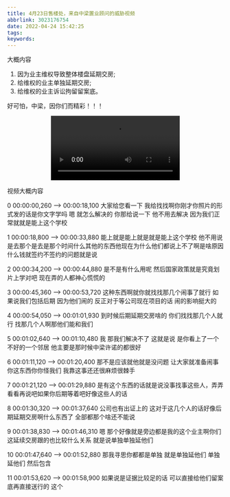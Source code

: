 ```yaml
---
title: 4月23日售楼处，来自中梁置业顾问的威胁视频
abbrlink: 3023176754
date: 2022-04-24 15:42:25
tags:
keywords:
---
```


大概内容

1. 因为业主维权导致整体楼盘延期交房;
2. 给维权的业主单独延期交房;
3. 给维权的业主诉讼拘留留案底。

好可怕，中梁，因你们而精彩！！！

<video src="/2022043023176754/zhongliang_menace.mp4" controls="controls" style="max-width: 100%; display: block; margin-left: auto; margin-right: auto;" controlsList="nodownload">
your browser does not support the video tag
</video>

视频大概内容

0
00:00:00,260 --> 00:00:18,100
大家给您看一下 我给找找啊你刚才你照片的形式发的话是你文字学吗 嗯 就怎么解决的 你那给说一下 他不用去解决 因为我们正常就就是能上这个学校

1
00:00:18,800 --> 00:00:33,880
能上就是能上就是就是能上这个学校 他不用说是去那个是去是那个时间什么其他的东西他现在为什么他们都说上不了啊是啥原因 什么钱就签约不签约的问题就是说

2
00:00:34,200 --> 00:00:44,880
是不是有什么用呢 然后国家政策就是究竟划片上学对吧 现在弄的人都神心慌慌的

3
00:00:45,360 --> 00:00:53,720
这种东西啊就你就找找那几个闹事了就行 如果说我们包括后期 因为他们闹的 反正对于等公司现在项目的话 闹的影响挺大的

4
00:00:54,050 --> 00:01:01,930
到时候后期延期交房啥的 你们找找那几个人就行 找那几个人啊那他们能和我们

5
00:01:02,640 --> 00:01:10,480
我 那我们解决不了 这就是说 是你看上了一个不好的一个邻居 他主要是那时候中梁许诺的都很好

6
00:01:11,120 --> 00:01:20,400
那不是应该就他就是没问题 让大家就准备闹事 你这东西你你怪我们 我靠这事还还很麻烦很棘手

7
00:01:21,120 --> 00:01:29,880
是有这个东西的话就是说没事找事这些人，弄弄看看再说吧如果你后期等着吧好像这些人的话

8
00:01:30,320 --> 00:01:37,640
公司也有出证上的 这对于这几个人的话好像后期延期交房啊什么东西了 全部都那个啥还不能说

9
00:01:38,830 --> 00:01:46,310
嗯 那个好像就是旁边都是我的这个业主啊你们这延续交房跟的也比较什么关系 就是说单独单独延他们

10
00:01:47,640 --> 00:01:52,880
那我寻思你都都是单独 就是单独延他们 单独延他们 然后包含

11
00:01:53,620 --> 00:01:58,900
如果说是证据比较足的话 可以直接给他们留案底再直接送行的 这个
